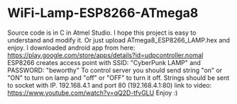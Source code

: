 # WiFi-Lamp-ESP8266-ATmega8
Source code is in C in Atmel Studio.
I hope this project is easy to understand and modify it.
Or just upload ATmega8_ESP8266_LAMP.hex and enjoy.
I downloaded android app from here: https://play.google.com/store/apps/details?id=udpcontroller.nomal
ESP8266 creates access point with SSID: "CyberPunk LAMP" and PASSWORD: "beworthy"
To control server you should send string "on" or "ON" to turn on lamp and  "off" or "OFF" to turn it off.
Strings should be sent to socket with IP. 192.168.4.1 and port 80 (192.168.4.1:80)
link to video: https://www.youtube.com/watch?v=qQ2D-tfvGLU
Enjoy :)
